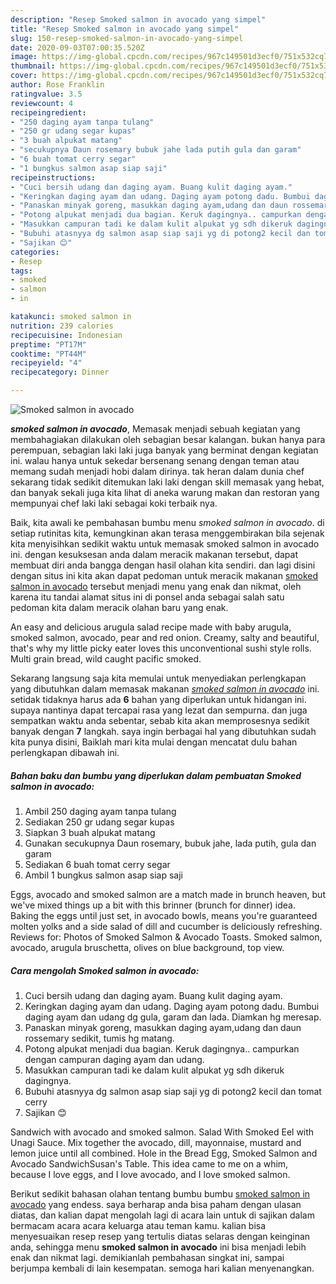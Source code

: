 ```yaml
---
description: "Resep Smoked salmon in avocado yang simpel"
title: "Resep Smoked salmon in avocado yang simpel"
slug: 150-resep-smoked-salmon-in-avocado-yang-simpel
date: 2020-09-03T07:00:35.520Z
image: https://img-global.cpcdn.com/recipes/967c149501d3ecf0/751x532cq70/smoked-salmon-in-avocado-foto-resep-utama.jpg
thumbnail: https://img-global.cpcdn.com/recipes/967c149501d3ecf0/751x532cq70/smoked-salmon-in-avocado-foto-resep-utama.jpg
cover: https://img-global.cpcdn.com/recipes/967c149501d3ecf0/751x532cq70/smoked-salmon-in-avocado-foto-resep-utama.jpg
author: Rose Franklin
ratingvalue: 3.5
reviewcount: 4
recipeingredient:
- "250 daging ayam tanpa tulang"
- "250 gr udang segar kupas"
- "3 buah alpukat matang"
- "secukupnya Daun rosemary bubuk jahe lada putih gula dan garam"
- "6 buah tomat cerry segar"
- "1 bungkus salmon asap siap saji"
recipeinstructions:
- "Cuci bersih udang dan daging ayam. Buang kulit daging ayam."
- "Keringkan daging ayam dan udang. Daging ayam potong dadu. Bumbui daging ayam dan udang dg gula, garam dan lada. Diamkan hg meresap."
- "Panaskan minyak goreng, masukkan daging ayam,udang dan daun rossemary sedikit, tumis hg matang."
- "Potong alpukat menjadi dua bagian. Keruk dagingnya.. campurkan dengan campuran daging ayam dan udang."
- "Masukkan campuran tadi ke dalam kulit alpukat yg sdh dikeruk dagingnya."
- "Bubuhi atasnyya dg salmon asap siap saji yg di potong2 kecil dan tomat cerry"
- "Sajikan 😊"
categories:
- Resep
tags:
- smoked
- salmon
- in

katakunci: smoked salmon in 
nutrition: 239 calories
recipecuisine: Indonesian
preptime: "PT17M"
cooktime: "PT44M"
recipeyield: "4"
recipecategory: Dinner

---
```



![Smoked salmon in avocado](https://img-global.cpcdn.com/recipes/967c149501d3ecf0/751x532cq70/smoked-salmon-in-avocado-foto-resep-utama.jpg)

<b><i>smoked salmon in avocado</i></b>, Memasak menjadi sebuah kegiatan yang membahagiakan dilakukan oleh sebagian besar kalangan. bukan hanya para perempuan, sebagian laki laki juga banyak yang berminat dengan kegiatan ini. walau hanya untuk sekedar bersenang senang dengan teman atau memang sudah menjadi hobi dalam dirinya. tak heran dalam dunia chef sekarang tidak sedikit ditemukan laki laki dengan skill memasak yang hebat, dan banyak sekali juga kita lihat di aneka warung makan dan restoran yang mempunyai chef laki laki sebagai koki terbaik nya.

Baik, kita awali ke pembahasan bumbu menu <i>smoked salmon in avocado</i>. di setiap rutinitas kita, kemungkinan akan terasa menggembirakan bila sejenak kita menyisihkan sedikit waktu untuk memasak smoked salmon in avocado ini. dengan kesuksesan anda dalam meracik makanan tersebut, dapat membuat diri anda bangga dengan hasil olahan kita sendiri. dan lagi disini dengan situs ini kita akan dapat pedoman untuk meracik makanan <u>smoked salmon in avocado</u> tersebut menjadi menu yang enak dan nikmat, oleh karena itu tandai alamat situs ini di ponsel anda sebagai salah satu pedoman kita dalam meracik olahan baru yang enak.

An easy and delicious arugula salad recipe made with baby arugula, smoked salmon, avocado, pear and red onion. Creamy, salty and beautiful, that&#39;s why my little picky eater loves this unconventional sushi style rolls. Multi grain bread, wild caught pacific smoked.


Sekarang langsung saja kita memulai untuk menyediakan perlengkapan yang dibutuhkan dalam memasak makanan <u><i>smoked salmon in avocado</i></u> ini. setidak tidaknya harus ada <b>6</b> bahan yang diperlukan untuk hidangan ini. supaya nantinya dapat tercapai rasa yang lezat dan sempurna. dan juga sempatkan waktu anda sebentar, sebab kita akan memprosesnya sedikit banyak dengan <b>7</b> langkah. saya ingin berbagai hal yang dibutuhkan sudah kita punya disini, Baiklah mari kita mulai dengan mencatat dulu bahan perlengkapan dibawah ini.

<!--inarticleads1-->

##### Bahan baku dan bumbu yang diperlukan dalam pembuatan Smoked salmon in avocado:

1. Ambil 250 daging ayam tanpa tulang
1. Sediakan 250 gr udang segar kupas
1. Siapkan 3 buah alpukat matang
1. Gunakan secukupnya Daun rosemary, bubuk jahe, lada putih, gula dan garam
1. Sediakan 6 buah tomat cerry segar
1. Ambil 1 bungkus salmon asap siap saji


Eggs, avocado and smoked salmon are a match made in brunch heaven, but we&#39;ve mixed things up a bit with this brinner (brunch for dinner) idea. Baking the eggs until just set, in avocado bowls, means you&#39;re guaranteed molten yolks and a side salad of dill and cucumber is deliciously refreshing. Reviews for: Photos of Smoked Salmon &amp; Avocado Toasts. Smoked salmon, avocado, arugula bruschetta, olives on blue background, top view. 

<!--inarticleads2-->

##### Cara mengolah Smoked salmon in avocado:

1. Cuci bersih udang dan daging ayam. Buang kulit daging ayam.
1. Keringkan daging ayam dan udang. Daging ayam potong dadu. Bumbui daging ayam dan udang dg gula, garam dan lada. Diamkan hg meresap.
1. Panaskan minyak goreng, masukkan daging ayam,udang dan daun rossemary sedikit, tumis hg matang.
1. Potong alpukat menjadi dua bagian. Keruk dagingnya.. campurkan dengan campuran daging ayam dan udang.
1. Masukkan campuran tadi ke dalam kulit alpukat yg sdh dikeruk dagingnya.
1. Bubuhi atasnyya dg salmon asap siap saji yg di potong2 kecil dan tomat cerry
1. Sajikan 😊


Sandwich with avocado and smoked salmon. Salad With Smoked Eel with Unagi Sauce. Mix together the avocado, dill, mayonnaise, mustard and lemon juice until all combined. Hole in the Bread Egg, Smoked Salmon and Avocado SandwichSusan&#39;s Table. This idea came to me on a whim, because I love eggs, and I love avocado, and I love smoked salmon. 

Berikut sedikit bahasan olahan tentang bumbu bumbu <u>smoked salmon in avocado</u> yang endess. saya berharap anda bisa paham dengan ulasan diatas, dan kalian dapat mengolah lagi di acara lain untuk di sajikan dalam bermacam acara acara keluarga atau teman kamu. kalian bisa menyesuaikan resep resep yang tertulis diatas selaras dengan keinginan anda, sehingga menu <b>smoked salmon in avocado</b> ini bisa menjadi lebih enak dan nikmat lagi. demikianlah pembahasan singkat ini, sampai berjumpa kembali di lain kesempatan. semoga hari kalian menyenangkan.
